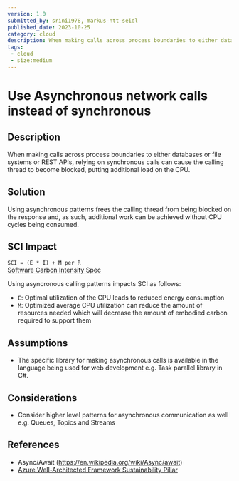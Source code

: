 ```yaml
---
version: 1.0
submitted_by: srini1978, markus-ntt-seidl
published_date: 2023-10-25
category: cloud
description: When making calls across process boundaries to either databases or file systems or REST APIs, relying on synchronous calls can cause the calling thread to become blocked, putting additional load on the CPU
tags: 
 - cloud
 - size:medium
---
```


# Use Asynchronous network calls instead of synchronous

## Description

When making calls across process boundaries to either databases or file systems or REST APIs, relying on synchronous calls can cause the calling thread to become blocked, putting additional load on the CPU. 

## Solution

Using asynchronous patterns frees the calling thread from being blocked on the response and, as such, additional work can be achieved without CPU cycles being consumed. 

## SCI Impact

`SCI = (E * I) + M per R`  
[Software Carbon Intensity Spec](https://grnsft.org/sci)

Using asyncronous calling patterns impacts SCI as follows:

- `E`: Optimal utilization of the CPU leads to reduced energy consumption
- `M`: Optimized average CPU utilization can reduce the amount of resources needed which will decrease the amount of embodied carbon required to support them

## Assumptions

- The specific library for making asynchronous calls is available in the language being used for web development e.g. Task parallel library in C#.

## Considerations

- Consider higher level patterns for asynchronous communication as well e.g. Queues, Topics and Streams

## References

- Async/Await (https://en.wikipedia.org/wiki/Async/await)
- [Azure Well-Architected Framework Sustainability Pillar](https://learn.microsoft.com/en-us/azure/architecture/framework/sustainability/sustainability-application-design)
